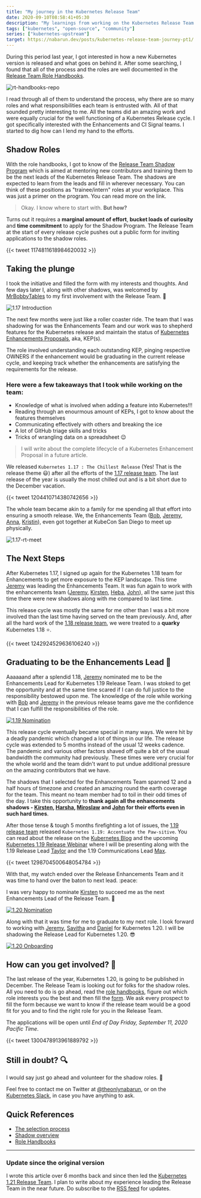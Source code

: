 ```yaml
---
title: "My journey in the Kubernetes Release Team"
date: 2020-09-10T08:58:41+05:30
description: "My learnings from working on the Kubernetes Release Team and leading the enhancements vertical"
tags: ["kubernetes", "open-source", "community"]
series: ["kubernetes-upstream"]
target: https://nabarun.dev/posts/kubernetes-release-team-journey-pt1/
---
```


During this period last year, I got interested in how a new Kubernetes version is released and what goes on behind it. After some searching, I found that all of the process and the roles are well documented in the [Release Team Role Handbooks][rt-handbooks].

![rt-handbooks-repo][rt-handbooks-repo]

I read through all of them to understand the process, why there are so many roles and what responsibilities each team is entrusted with. All of that sounded pretty interesting to me. All the teams did an amazing work and were equally crucial for the well functioning of a Kubernetes Release cycle. I got specifically interested with the Enhancements and CI Signal teams. I started to dig how can I lend my hand to the efforts.

## Shadow Roles

With the role handbooks, I got to know of the [Release Team Shadow Program][shadow] which is aimed at mentoring new contributors and training them to be the next leads of the Kubernetes Release Team. The shadows are expected to learn from the leads and fill in wherever necessary. You can think of these positions as "trainee/intern" roles at your workplace. This was just a primer on the program. You can read more on the link.

> Okay. I know where to start with. **But how?**

Turns out it requires a **marginal amount of effort**, **bucket loads of curiosity** and **time commitment** to apply for the Shadow Program. The Release Team at the start of every release cycle pushes out a public form for inviting applications to the shadow roles.

{{< tweet 1174811618984620032 >}}

## Taking the plunge

I took the initiative and filled the form with my interests and thoughts. And few days later I, along with other shadows, was welcomed by [MrBobbyTables][bob] to my first involvement with the Release Team. :tada:

![1.17 Introduction](/images/rt/1.17-intro.png)

The next few months were just like a roller coaster ride. The team that I was shadowing for was the Enhancements Team and our work was to shepherd features for the Kubernetes release and maintain the status of [Kubernetes Enhancements Proposals][k/enhancements], aka, KEP(s).

The role involved understanding each outstanding KEP, pinging respective OWNERS if the enhancement would be graduating in the current release cycle, and keeping track whether the enhancements are satisfying the requirements for the release.


<!-- **Here were a few takeaways that I took while working on the team:** -->
### Here were a few takeaways that I took while working on the team:

- Knowledge of what is involved when adding a feature into Kubernetes!!!
- Reading through an enourmous amount of KEPs, I got to know about the features themselves
- Communicating effectively with others and breaking the ice
- A lot of GitHub triage skills and tricks
- Tricks of wrangling data on a spreadsheet :wink:

> I will write about the complete lifecycle of a Kubernetes Enhancement Proposal in a future article.

We released `Kubernetes 1.17 : The Chillest Release` (Yes! That is the release theme :smiley:) after all the efforts of the [1.17 release team][1.17-team]. The last release of the year is usually the most chilled out and is a bit short due to the December vacation.

{{< tweet 1204410714380742656 >}}

The whole team became akin to a family for me spending all that effort into ensuring a smooth release. We, the Enhancements Team ([Bob][bob], [Jeremy][jeremy], [Anna][anna], [Kristin][kristin]), even got together at KubeCon San Diego to meet up physically.

![1.17-rt-meet](/images/rt/1.17-rt-meet.jpg)

## The Next Steps

After Kubernetes 1.17, I signed up again for the Kubernetes 1.18 team for Enhancements to get more exposure to the KEP landscape. This time [Jeremy](https://twitter.com/jrrickard) was leading the Enhancements Team. It was fun again to work with the enhancements team ([Jeremy][jeremy], [Kirsten][kirsten], [Heba][heba], [John][john]), all the same just this time there were new shadows along with me compared to last time.

This release cycle was mostly the same for me other than I was a bit more involved than the last time having served on the team previously. And, after all the hard work of the [1.18 release team][1.18-team], we were treated to a **quarky** Kubernetes 1.18 :star:.

{{< tweet 1242924529636106240 >}}


## Graduating to be the Enhancements Lead :rocket:

Aaaaaand after a splendid 1.18, [Jeremy][jeremy] nominated me to be the Enhancements Lead for Kubernetes 1.19 Release Team. I was stoked to get the opportunity and at the same time scared if I can do full justice to the responsibility bestowed upon me. The knowledge of the role while working with [Bob][bob] and [Jeremy][jeremy] in the previous release teams gave me the confidence that I can fulfill the responsibilities of the role.

[![1.19 Nomination](/images/rt/1.19-nomination.png)](https://github.com/kubernetes/sig-release/issues/1031)

This release cycle eventually became special in many ways. We were hit by a deadly pandemic which changed a lot of things in our life. The release cycle was extended to 5 months instead of the usual 12 weeks cadence. The pandemic and various other factors shaved off quite a bit of the usual bandwidth the community had previously. These times were very crucial for the whole world and the team didn't want to put undue additional pressure on the amazing contributors that we have.

The shadows that I selected for the Enhancements Team spanned 12 and a half hours of timezone and created an amazing round the earth coverage for the team. This meant no team member had to toil in their odd times of the day. I take this opportunity to **thank again all the enhancements shadows - [Kirsten][kirsten], [Harsha][harsha], [Miroslaw][miroslaw] and [John][john] for their efforts even in such hard times**.

After those tense & tough 5 months firefighting a lot of issues, the [1.19 release team][1.19-team] released `Kubernetes 1.19: Accentuate the Paw-sitive`. You can read about the release on the [Kubernetes Blog][1.19-blog] and the upcoming [Kubernetes 1.19 Release Webinar][1.19-webinar] where I will be presenting along with the 1.19 Release Lead [Taylor][taylor] and the 1.19 Communications Lead [Max][max].

{{< tweet 1298704500648054784 >}}

With that, my watch ended over the Release Enhancements Team and it was time to hand over the baton to next lead. :peace:

I was very happy to nominate [Kirsten][kirsten] to succeed me as the next Enhancements Lead of the Release Team. :tada:

[![1.20 Nomination](/images/rt/1.20-nomination.png)](https://github.com/kubernetes/sig-release/issues/1185)

Along with that it was time for me to graduate to my next role. I look forward to working with [Jeremy][jeremy], [Savitha][savitha] and [Daniel][daniel] for Kubernetes 1.20. I will be shadowing the Release Lead for Kubernetes 1.20. :sunglasses:

[![1.20 Onboarding](/images/rt/1.20-onboarding.png)](https://github.com/kubernetes/sig-release/issues/1201)


## How can you get involved? :raised_hands:

The last release of the year, Kubernetes 1.20, is going to be published in December. The Release Team is looking out for folks for the shadow roles. All you need to do is go ahead, read the [role handbooks][rt-handbooks], figure out which role interests you the best and then fill the [form][rt-1.20-form]. We ask every prospect to fill the form because we want to know if the release team would be a good fit for you and to find the right role for you in the Release Team.

The applications will be open until _End of Day Friday, September 11, 2020 Pacific Time_.

{{< tweet 1300478913961889792 >}}


## Still in doubt? :mag:

I would say just go ahead and volunteer for the shadow roles. :ship:

Feel free to contact me on Twitter at [@theonlynabarun](https://twitter.com/theonlynabarun), or on the [Kubernetes Slack](https://slack.k8s.io), in case you have anything to ask.


## Quick References

- [The selection process][rt-selection]
- [Shadow overview][shadow]
- [Role Handbooks][rt-handbooks]

---

### Update since the original version

I wrote this article over 6 months back and since then led the [Kubernetes 1.21 Release Team][1.21-team]. I plan to write about my experience leading the Release Team in the near future. Do subscribe to the [RSS feed][rss] for updates.

[k/enhancements]: https://github.com/kubernetes/enhancements
[rt-handbooks]: https://github.com/kubernetes/sig-release/tree/master/release-team/role-handbooks
[rt-handbooks-repo]: /images/rt/rt-handbooks.png
[rt-shadow]: https://github.com/kubernetes/sig-release/blob/master/release-team/shadows.md
[rt-1.20-form]: https://forms.gle/58jyAeewYGJNbsVZA
[1.19-webinar]: https://www.cncf.io/webinars/kubernetes-1-19/
[bob]: https://twitter.com/MrBobbyTables
[jeremy]: https://twitter.com/jrrickard
[kirsten]: https://github.com/kikisdeliveryservice
[harsha]: https://twitter.com/NeerDoseMonster
[miroslaw]: https://github.com/msedzins
[john]: https://twitter.com/johnbelamaric
[daniel]: https://twitter.com/hasheddan
[savitha]: https://twitter.com/coffeeartgirl
[taylor]: https://twitter.com/onlydole
[max]: https://twitter.com/mkoerbi
[1.19-blog]: https://kubernetes.io/blog/2020/08/26/kubernetes-release-1.19-accentuate-the-paw-sitive/
[1.17-team]:https://github.com/kubernetes/sig-release/blob/master/releases/release-1.17/release_team.md
[1.18-team]:https://github.com/kubernetes/sig-release/blob/master/releases/release-1.18/release_team.md
[1.19-team]: https://github.com/kubernetes/sig-release/blob/master/releases/release-1.19/release_team.md
[1.21-team]: https://github.com/kubernetes/sig-release/blob/master/releases/release-1.21/release-team.md
[shadow]: https://github.com/kubernetes/sig-release/blob/master/release-team/shadows.md
[anna]: https://twitter.com/antheajung
[kristin]: https://twitter.com/KristinCMartin
[heba]: https://twitter.com/helayoty
[rt-selection]: https://github.com/kubernetes/sig-release/blob/master/release-team/release-team-selection.md
[rss]: https://blog.naba.run/index.xml
